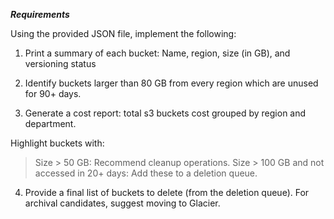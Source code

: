 ***Requirements***

Using the provided JSON file, implement the following:

1. Print a summary of each bucket: Name, region, size (in GB), and versioning status

2. Identify buckets larger than 80 GB from every region which are unused for 90+ days. 

3. Generate a cost report: total s3 buckets cost grouped by region and department. 

Highlight buckets with:
> Size > 50 GB: Recommend cleanup operations.
> Size > 100 GB and not accessed in 20+ days: Add these to a deletion queue.
4. Provide a final list of buckets to delete (from the deletion queue). For archival candidates, suggest moving to Glacier.
